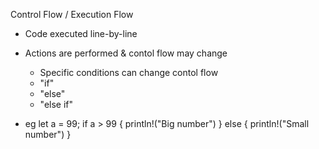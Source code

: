 Control Flow / Execution Flow
- Code executed line-by-line
- Actions are performed & contol flow may change
    - Specific conditions can change contol flow
    - "if"
    - "else"
    - "else if"
    
- eg let a = 99;
     if a > 99 {
        println!("Big number")
     } else {
        println!("Small number")
     }
